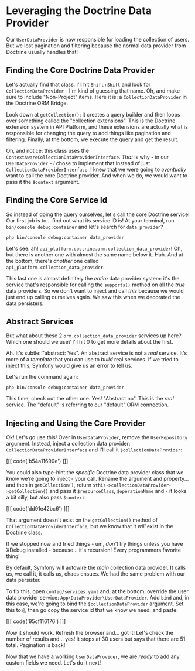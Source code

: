 # Leveraging the Doctrine Data Provider

Our `UserDataProvider` is now responsible for loading the collection of users. But
we lost pagination and filtering because the normal data provider from Doctrine
usually handles that!

## Finding the Core Doctrine Data Provider

Let's actually find that class. I'll hit `Shift`+`Shift` and look for
`CollectionDataProvider` - I'm kind of guessing that name. Oh, and make sure to
include "Non-Project" items. Here it is: a `CollectionDataProvider` in the
Doctrine ORM Bridge.

Look down at `getCollection()`: it creates a query builder and then loops
over something called the "collection extensions". This is the Doctrine extension
system in API Platform, and these extensions are actually what is responsible
for changing the query to add things like pagination and filtering. Finally, at
the bottom, we execute the query and get the result.

Oh, and notice: this class uses the `ContextAwareCollectionDataProviderInterface`.
*That* is why - in our `UserDataProvider` - *I* chose to implement that instead
of just `CollectionDataProviderInterface`. I knew that we were going to
*eventually* want to call the core Doctrine provider. And when we do, we would want
to pass it the `$context` argument.

## Finding the Core Service Id

So instead of doing the query ourselves, let's call the core Doctrine service! Our
first job is to... find out what its service ID is! At your terminal,
run `bin/console debug:container` and let's search for `data_provider`?

```terminal-silent
php bin/console debug:container data_provider
```

Let's see: ah! `api_platform.doctrine.orm.collection_data_provider`! Oh, but
there is another one with almost the same name below it. Huh. And at the bottom,
there's *another* one called `api_platform.collection_data_provider`.

This last one is almost definitely the *entire* data provider system: it's the
service that's responsible for calling the `supports()` method on all the
*true* data providers. So we don't want to inject and call *this* because we
would just end up calling ourselves again. We saw this when we decorated the
data persisters.

## Abstract Services

But what about these 2 `orm.collection_data_provider` services up here? Which one
should we use? I'll hit 0 to get more details about the first.

Ah. It's subtle: "abstract: Yes". An abstract service is not a *real* service.
It's more of a *template* that you can use to *build* real services. If we tried
to inject this, Symfony would give us an error to tell us.

Let's run the command again:

```terminal-silent
php bin/console debug:container data_provider
```

This time, check out the other one. Yes! "Abstract no". This is the *real* service.
The "default" is referring to our "default" ORM connection.

## Injecting and Using the Core Provider

Ok! Let's go use this! Over in `UserDataProvider`, remove the `UserRepository`
argument. Instead, inject a collection data provider:
`CollectionDataProviderInterface` and I'll call it `$collectionDataProvider`:

[[[ code('b54a11690e') ]]]

You could also type-hint the *specific* Doctrine data provider class that we
*know* we're going to inject - your call. Rename the argument and property...
and then in `getCollection()`, return
`$this->collectionDataProvider->getCollection()` and pass it `$resourceClass`,
`$operationName` and - it looks a bit silly, but also pass `$context`:

[[[ code('dd91e42bc6') ]]]

That argument doesn't exist on the `getCollection()` method of
`CollectionDataProviderInterface`, but we know that it *will* exist in the
Doctrine class.

If we stopped now and tried things - um, *don't* try things unless you have XDebug
installed - because... it's recursion! Every programmers favorite thing!

By default, Symfony will autowire the *main* collection data provider. It calls
us, we call it, it calls us, chaos ensues. We had the same problem with
our data persister.

To fix this, open `config/services.yaml` and, at the bottom, override the user
data provider service: `App\DataProvider\UserDataProvider`. Add `bind` and, in
this case, we're going to bind the `$collectionDataProvider` argument. Set this
to `@`, then go copy the service id that we know we need, and paste:

[[[ code('95cf116176') ]]]

*Now* it should work. Refresh the browser and... got it! Let's check the number
of results and... yes! It stops at 30 users but says that there are 51 total.
Pagination is back!

Now that we have a working `UserDataProvider`, we are *ready* to add any custom
fields we need. Let's do it next!
